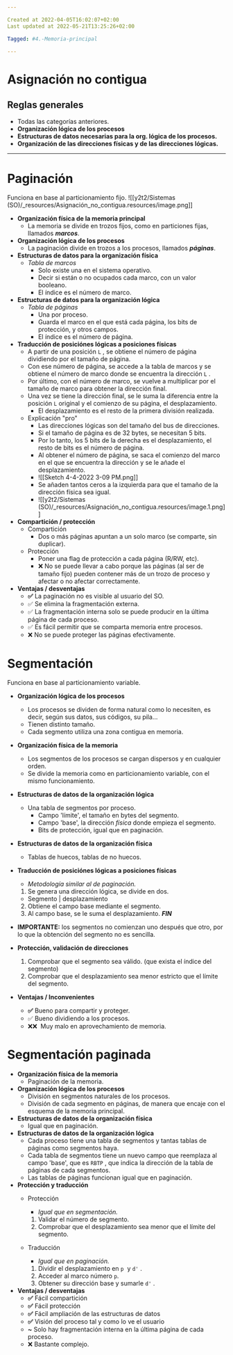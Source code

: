 ```yaml
---

Created at 2022-04-05T16:02:07+02:00
Last updated at 2022-05-21T13:25:26+02:00

Tagged: #4.-Memoria-principal

---
```


# Asignación no contigua
## Reglas generales

* Todas las categorías anteriores.
* **Organización lógica de los procesos**
* **Estructuras de datos necesarias para la org. lógica de los procesos.**
* **Organización de las direcciones físicas y de las direcciones lógicas.**

****

# Paginación

Funciona en base al particionamiento fijo.
![[y2t2/Sistemas (SO)/_resources/Asignación_no_contigua.resources/image.png]]


* **Organización física de la memoria principal**
  * La memoria se divide en trozos fijos, como en particiones fijas, llamados **_marcos_**.
* **Organización lógica de los procesos**
  * La paginación divide en trozos a los procesos, llamados **_páginas_**.
* **Estructuras de datos para la organización física**
  * _Tabla de marcos_
    * Solo existe una en el sistema operativo.
    * Decir si están o no ocupados cada marco, con un valor booleano.
    * El índice es el número de marco.
* **Estructuras de datos para la organización lógica**
  * _Tabla de páginas_
    * Una por proceso.
    * Guarda el marco en el que está cada página, los bits de protección, y otros campos.
    * El índice es el número de página.
* **Traducción de posiciónes lógicas a posiciones físicas**
  * A partir de una posición `L` , se obtiene el número de página dividiendo por el tamaño de página.
  * Con ese número de página, se accede a la tabla de marcos y se obtiene el número de marco donde se encuentra la dirección `L` .
  * Por último, con el número de marco, se vuelve a multiplicar por el tamaño de marco para obtener la dirección final.
  * Una vez se tiene la dirección final, se le suma la diferencia entre la posición `L` original y el comienzo de su página, el desplazamiento.
    * El desplazamiento es el resto de la primera división realizada.
  * Explicación "pro"
    * Las direcciones lógicas son del tamaño del bus de direcciones.
    * Si el tamaño de página es de 32 bytes, se necesitan 5 bits.
    * Por lo tanto, los 5 bits de la derecha es el desplazamiento, el resto de bits es el número de página.
    * Al obtener el número de página, se saca el comienzo del marco en el que se encuentra la dirección y se le añade el desplazamiento.
    * ![[Sketch 4-4-2022 3-09 PM.png]]
    * Se añaden tantos ceros a la izquierda para que el tamaño de la dirección física sea igual.
    * ![[y2t2/Sistemas (SO)/_resources/Asignación_no_contigua.resources/image.1.png]]
* **Compartición / protección**
  * Compartición
    * Dos o más páginas apuntan a un solo marco (se comparte, sin duplicar).
  * Protección
    * Poner una flag de protección a cada página (R/RW, etc).
    * ❌ No se puede llevar a cabo porque las páginas (al ser de tamaño fijo) pueden contener más de un trozo de proceso y afectar o no afectar correctamente.
* **Ventajas / desventajas**
  * **✅** La paginación no es visible al usuario del SO.
  * ✅ Se elimina la fragmentación externa.
  * ✅ La fragmentación interna solo se puede producir en la última página de cada proceso.
  * ✅ Es fácil permitir que se comparta memoria entre procesos.
  * ❌ No se puede proteger las páginas efectivamente.

# Segmentación

Funciona en base al particionamiento variable.

* **Organización lógica de los procesos**
  * Los procesos se dividen de forma natural como lo necesiten, es decir, según sus datos, sus códigos, su pila...
  * Tienen distinto tamaño.
  * Cada segmento utiliza una zona contigua en memoria.
* **Organización física de la memoria**
  * Los segmentos de los procesos se cargan dispersos y en cualquier orden.
  * Se divide la memoria como en particionamiento variable, con el mismo funcionamiento.
* **Estructuras de datos de la organización lógica**
  * Una tabla de segmentos por proceso.
    * Campo 'límite', el tamaño en bytes del segmento.
    * Campo 'base', la dirección _física_ donde empieza el segmento.
    * Bits de protección, igual que en paginación.
* **Estructuras de datos de la organización física**
  * Tablas de huecos, tablas de no huecos.
* **Traducción de posiciónes lógicas a posiciones físicas**
  
  * _Metodología similar al de paginación._
  
  1. Se genera una dirección lógica, se divide en dos.
    * Segmento | desplazamiento
  2. Obtiene el campo base mediante el segmento.
  3. Al campo base, se le suma el desplazamiento. **_FIN_**

* **IMPORTANTE:** los segmentos no comienzan uno después que otro, por lo que la obtención del segmento no es sencilla.

* **Protección, validación de direcciones**
  1. Comprobar que el segmento sea válido. (que exista el índice del segmento)
  2. Comprobar que el desplazamiento sea menor estricto que el límite del segmento.
* **Ventajas / Inconvenientes**
  * **✅** Bueno para compartir y proteger.
  * ✅ Bueno dividiendo a los procesos.
  * ❌❌  Muy malo en aprovechamiento de memoria.



# Segmentación paginada

* **Organización física de la memoria**
  * Paginación de la memoria.
* **Organización lógica de los procesos**
  * División en segmentos naturales de los procesos.
  * División de cada segmento en páginas, de manera que encaje con el esquema de la memoria principal.
* **Estructuras de datos de la organización física**
  * Igual que en paginación.
* **Estructuras de datos de la organización lógica**
  * Cada proceso tiene una tabla de segmentos y tantas tablas de páginas como segmentos haya.
  * Cada tabla de segmentos tiene un nuevo campo que reemplaza al campo 'base', que es `RBTP` , que indica la dirección de la tabla de páginas de cada segmentos.
  * Las tablas de páginas funcionan igual que en paginación.
* **Protección y traducción**
  * Protección
    
    * _Igual que en segmentación._
    
    1. Validar el número de segmento.
    2. Comprobar que el desplazamiento sea menor que el límite del segmento.
  * Traducción
    
    * _Igual que en paginación._
    
    1. Dividir el desplazamiento en `p`  y `d'` .
    2. Acceder al marco número `p`.
    3. Obtener su dirección base y sumarle `d'` .
* **Ventajas / desventajas**
  * **✅** Fácil compartición
  * **✅** Fácil protección
  * **✅** Fácil ampliación de las estructuras de datos
  * **✅** Visión del proceso tal y como lo ve el usuario
  * **~** Solo hay fragmentación interna en la última página de cada proceso.
  * ❌ Bastante complejo.
